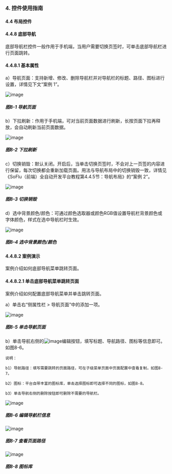 ### 4. 控件使用指南

#### 4.4 布局控件

#### 4.4.8 底部导航

底部导航栏控件一般作用于手机端，当用户需要切换页签时，可单击底部导航栏进行页面跳转。

#### 4.4.8.1 基本属性

a）导航页面：支持新增、修改、删除导航栏并对导航栏的标题、路径、图标进行设置，详情见下文“案例 1”。

![image](https://user-images.githubusercontent.com/79617492/220062537-b0dea260-5569-4c62-bb94-4d41d4ab2d57.png)

##### 图8-1 导航页面

b）下拉刷新：作用于手机端，可对当前页面数据进行刷新，长按页面下拉再释放，会自动刷新当前页面数据。

![image](https://user-images.githubusercontent.com/79617492/220062565-3e810a3a-f435-4244-862d-1094be408701.png)

##### 图8-2 下拉刷新

c）切换销毁：默认关闭。开启后，当单击切换页签时，不会对上一页签的内容进行保留，每次切换都会重新加载页面。用法与导航布局中的切换销毁一致，详情见《SoFlu（前端）全自动开发平台教程第4.4.5节：导航布局》的“案例 2”。

![image](https://user-images.githubusercontent.com/79617492/220062595-53a85af5-050c-443d-81ad-7da6949d0f24.png)

##### 图8-3 切换销毁

d）选中背景颜色/颜色：可通过颜色选取器或颜色RGB值设置导航栏背景颜色或字体颜色，样式在选中导航栏时生效。

![image](https://user-images.githubusercontent.com/79617492/220062637-a20794b2-7f2c-47b1-b6fb-8869cec106ad.png)

##### 图8-4 选中背景颜色/颜色

#### 4.4.8.2 案例演示

案例介绍如何底部导航菜单跳转页面。

#### 4.4.8.2.1 单击底部导航菜单跳转页面

案例介绍如何配置底部导航菜单并单击跳转页面。

a）单击右“侧属性栏 > 导航页面”中的添加一项。

![image](https://user-images.githubusercontent.com/79617492/220062670-ed9082d5-b3dd-4445-a876-0edf0541760e.png)

##### 图8-5 单击导航页面

b）单击导航右侧的![image](https://user-images.githubusercontent.com/79617492/220062707-b43e8eee-3946-465b-bdbf-4a0781b9dc82.png)编辑按钮，填写标题、导航路径、图标等信息即可。如图8-6。

```
说明：

b1）导航路径：填写需要跳转的页面路径，可在子级菜单页面中页面配置中查看复制，如图8-7。

b2）图标：平台自带丰富的图标库，单击选择图标即可选择不同的图标，如图8-8。

b3）单击导航右侧的删除按钮即可删除不需要的导航栏。
```

![image](https://user-images.githubusercontent.com/79617492/220062745-14692163-ae70-4303-b67d-2413601b3de8.png)

##### 图8-6 编辑导航栏信息

![image](https://user-images.githubusercontent.com/79617492/220062771-a7852444-c2f2-41aa-800a-b3fb32853e35.png)

##### 图8-7 查看页面路径

![image](https://user-images.githubusercontent.com/79617492/220062788-34ee6073-6815-4609-9146-25f4d7b4e8a2.png)

##### 图8-8 图标库
